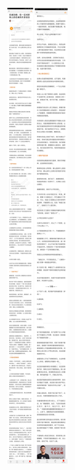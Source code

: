 ![](../../images/2017年05月/GX0513忠诚攻略：你一定对职场上的忠诚有许多误会.jpg)
![](../../images/2017年05月/GX0513忠诚攻略：你一定对职场上的忠诚有许多误会2.jpg)
